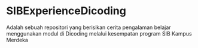 # SIBExperienceDicoding
Adalah sebuah repositori yang berisikan cerita pengalaman belajar menggunakan modul di Dicoding melalui kesempatan program SIB Kampus Merdeka
